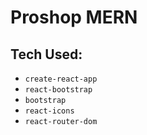 # Proshop MERN

## Tech Used:

- `create-react-app`
- `react-bootstrap`
- `bootstrap`
- `react-icons`
- `react-router-dom`

